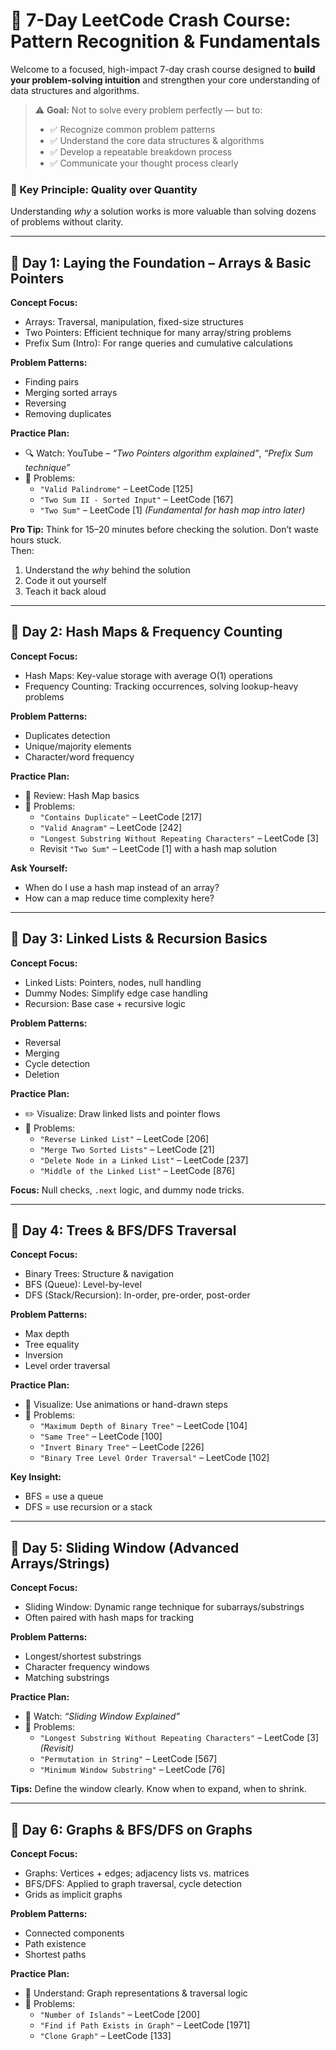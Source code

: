 # 🧠 7-Day LeetCode Crash Course: Pattern Recognition & Fundamentals

Welcome to a focused, high-impact 7-day crash course designed to **build your problem-solving intuition** and strengthen your core understanding of data structures and algorithms.

> ⚠️ **Goal:** Not to solve every problem perfectly — but to:
>
> - ✅ Recognize common problem patterns  
> - ✅ Understand the core data structures & algorithms  
> - ✅ Develop a repeatable breakdown process  
> - ✅ Communicate your thought process clearly

### 🔑 Key Principle: Quality over Quantity  
Understanding *why* a solution works is more valuable than solving dozens of problems without clarity.

---

## 📅 Day 1: Laying the Foundation – Arrays & Basic Pointers

**Concept Focus:**
- Arrays: Traversal, manipulation, fixed-size structures
- Two Pointers: Efficient technique for many array/string problems
- Prefix Sum (Intro): For range queries and cumulative calculations

**Problem Patterns:**
- Finding pairs
- Merging sorted arrays
- Reversing
- Removing duplicates

**Practice Plan:**
- 🔍 Watch: YouTube – *“Two Pointers algorithm explained”*, *“Prefix Sum technique”*
- 🧪 Problems:
  - `"Valid Palindrome"` – LeetCode [125]
  - `"Two Sum II - Sorted Input"` – LeetCode [167]
  - `"Two Sum"` – LeetCode [1] *(Fundamental for hash map intro later)*

**Pro Tip:** Think for 15–20 minutes before checking the solution. Don’t waste hours stuck.  
Then:  
1. Understand the *why* behind the solution  
2. Code it out yourself  
3. Teach it back aloud  

---

## 📅 Day 2: Hash Maps & Frequency Counting

**Concept Focus:**
- Hash Maps: Key-value storage with average O(1) operations
- Frequency Counting: Tracking occurrences, solving lookup-heavy problems

**Problem Patterns:**
- Duplicates detection
- Unique/majority elements
- Character/word frequency

**Practice Plan:**
- 🔁 Review: Hash Map basics
- 🧪 Problems:
  - `"Contains Duplicate"` – LeetCode [217]
  - `"Valid Anagram"` – LeetCode [242]
  - `"Longest Substring Without Repeating Characters"` – LeetCode [3]
  - Revisit `"Two Sum"` – LeetCode [1] with a hash map solution

**Ask Yourself:**  
- When do I use a hash map instead of an array?  
- How can a map reduce time complexity here?

---

## 📅 Day 3: Linked Lists & Recursion Basics

**Concept Focus:**
- Linked Lists: Pointers, nodes, null handling
- Dummy Nodes: Simplify edge case handling
- Recursion: Base case + recursive logic

**Problem Patterns:**
- Reversal
- Merging
- Cycle detection
- Deletion

**Practice Plan:**
- ✏️ Visualize: Draw linked lists and pointer flows
- 🧪 Problems:
  - `"Reverse Linked List"` – LeetCode [206]
  - `"Merge Two Sorted Lists"` – LeetCode [21]
  - `"Delete Node in a Linked List"` – LeetCode [237]
  - `"Middle of the Linked List"` – LeetCode [876]

**Focus:** Null checks, `.next` logic, and dummy node tricks.

---

## 📅 Day 4: Trees & BFS/DFS Traversal

**Concept Focus:**
- Binary Trees: Structure & navigation
- BFS (Queue): Level-by-level
- DFS (Stack/Recursion): In-order, pre-order, post-order

**Problem Patterns:**
- Max depth
- Tree equality
- Inversion
- Level order traversal

**Practice Plan:**
- 🌳 Visualize: Use animations or hand-drawn steps
- 🧪 Problems:
  - `"Maximum Depth of Binary Tree"` – LeetCode [104]
  - `"Same Tree"` – LeetCode [100]
  - `"Invert Binary Tree"` – LeetCode [226]
  - `"Binary Tree Level Order Traversal"` – LeetCode [102]

**Key Insight:**  
- BFS = use a queue  
- DFS = use recursion or a stack

---

## 📅 Day 5: Sliding Window (Advanced Arrays/Strings)

**Concept Focus:**
- Sliding Window: Dynamic range technique for subarrays/substrings
- Often paired with hash maps for tracking

**Problem Patterns:**
- Longest/shortest substrings
- Character frequency windows
- Matching substrings

**Practice Plan:**
- 🎥 Watch: *“Sliding Window Explained”*
- 🧪 Problems:
  - `"Longest Substring Without Repeating Characters"` – LeetCode [3] *(Revisit)*
  - `"Permutation in String"` – LeetCode [567]
  - `"Minimum Window Substring"` – LeetCode [76]

**Tips:** Define the window clearly. Know when to expand, when to shrink.

---

## 📅 Day 6: Graphs & BFS/DFS on Graphs

**Concept Focus:**
- Graphs: Vertices + edges; adjacency lists vs. matrices
- BFS/DFS: Applied to graph traversal, cycle detection
- Grids as implicit graphs

**Problem Patterns:**
- Connected components
- Path existence
- Shortest paths

**Practice Plan:**
- 🧭 Understand: Graph representations & traversal logic
- 🧪 Problems:
  - `"Number of Islands"` – LeetCode [200]
  - `"Find if Path Exists in Graph"` – LeetCode [1971]
  - `"Clone Graph"` – LeetCode [133]